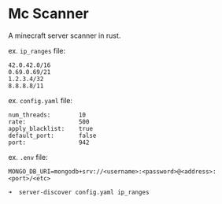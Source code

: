 # Mc Scanner

A minecraft server scanner in rust.

ex. `ip_ranges` file:
```
42.0.42.0/16
0.69.0.69/21
1.2.3.4/32
8.8.8.8/11
```

ex. `config.yaml` file:
```
num_threads:        10
rate:               500
apply_blacklist:    true
default_port:       false
port:               942
```

ex. `.env` file:
```
MONGO_DB_URI=mongodb+srv://<username>:<password>@<address>:<port>/<etc>
```

`➜  server-discover config.yaml ip_ranges`

